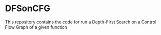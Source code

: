 # DFSonCFG
This repository contains the code for run a Depth-First Search on a Control Flow Graph of a given function
